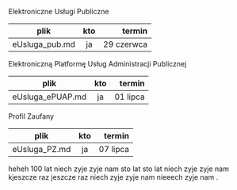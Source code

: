 Elektroniczne Usługi Publiczne 

| plik | kto | termin |
|:-:|:-:|-:|
|eUsluga_pub.md|ja|29 czerwca|

Elektroniczną Platformę Usług Administracji Publicznej 

| plik | kto | termin |
|:-:|:-:|-:|
|eUsluga_ePUAP.md|ja|01 lipca|

Profil Zaufany

| plik | kto | termin |
|:-:|:-:|-:|
|eUsluga_PZ.md|ja| 07 lipca|
heheh
100 lat niech zyje zyje nam
sto lat
sto lat
niech zyje zyje nam
kjeszcze raz
jeszcze raz
 niech
 zyje 
 zyje nam
 nieeech
 zyje 
 nam
 .
 
